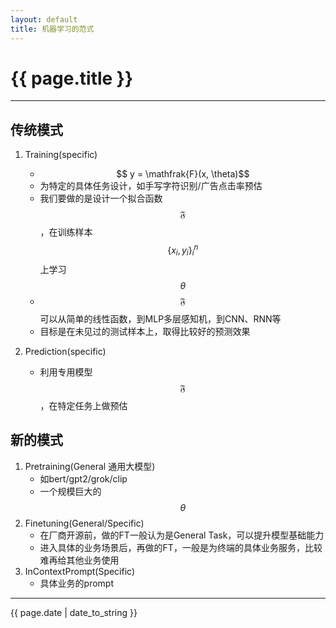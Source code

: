 ```yaml
---
layout: default
title: 机器学习的范式
---
```


# {{ page.title }}
---
## 传统模式
1. Training(specific) 
    - <center> $$ y = \mathfrak{F}(x, \theta)$$ </center>
    - 为特定的具体任务设计，如手写字符识别/广告点击率预估
    - 我们要做的是设计一个拟合函数$$\mathfrak{F}$$，在训练样本$$\{x_i, y_i\}_i^n$$上学习$$\theta$$
    - $$\mathfrak{F}$$可以从简单的线性函数，到MLP多层感知机，到CNN、RNN等
    - 目标是在未见过的测试样本上，取得比较好的预测效果

2. Prediction(specific)
    - 利用专用模型$$\mathfrak{F}$$，在特定任务上做预估

## 新的模式
1. Pretraining(General 通用大模型)
    - 如bert/gpt2/grok/clip
    - 一个规模巨大的$$\theta$$
2. Finetuning(General/Specific)
    - 在厂商开源前，做的FT一般认为是General Task，可以提升模型基础能力
    - 进入具体的业务场景后，再做的FT，一般是为终端的具体业务服务，比较难再给其他业务使用
3. InContextPrompt(Specific)
    - 具体业务的prompt

<div style="text-align: center;">
</div>

---
{{ page.date | date_to_string }}
